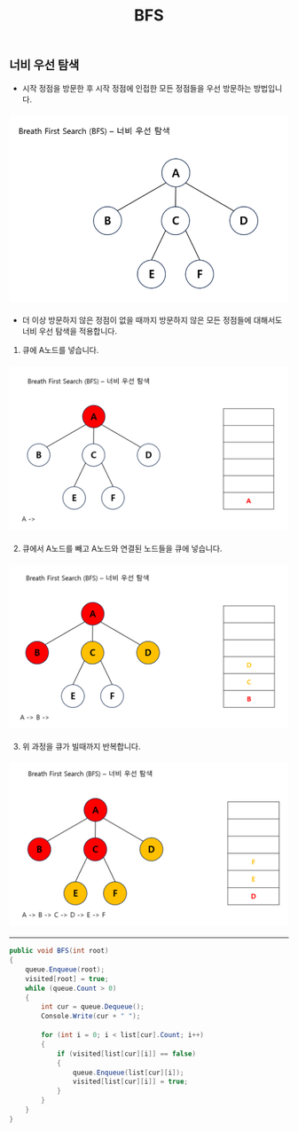 ﻿---
layout: simple
title: "BFS"
---

## 너비 우선 탐색
- 시작 정점을 방문한 후 시작 정점에 인접한 모든 정점들을 우선 방문하는 방법입니다.
#### ![](bfs1.png)
- 더 이상 방문하지 않은 정점이 없을 때까지 방문하지 않은 모든 정점들에 대해서도 너비 우선 탐색을 적용합니다.
1. 큐에 A노드를 넣습니다.
#### ![](bfs2.png)
2. 큐에서 A노드를 빼고 A노드와 연결된 노드들을 큐에 넣습니다.
#### ![](bfs3.png)
3. 위 과정을 큐가 빌때까지 반복합니다.
#### ![](bfs5.png)

---

```csharp
public void BFS(int root)
{
    queue.Enqueue(root);
    visited[root] = true;
    while (queue.Count > 0)
    {
        int cur = queue.Dequeue();
        Console.Write(cur + " ");
        
        for (int i = 0; i < list[cur].Count; i++)
        {
            if (visited[list[cur][i]] == false)
            {
                queue.Enqueue(list[cur][i]);
                visited[list[cur][i]] = true;
            }
        }
    }
}
```
